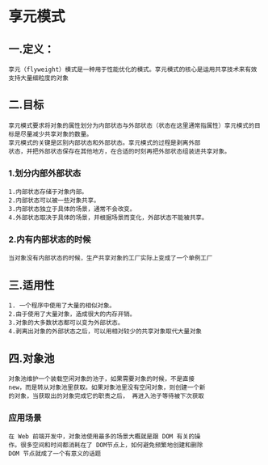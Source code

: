 # 享元模式
## 一.定义：
    享元（flyweight）模式是一种用于性能优化的模式。享元模式的核心是运用共享技术来有效支持大量细粒度的对象
## 二.目标
    享元模式要求将对象的属性划分为内部状态与外部状态（状态在这里通常指属性）享元模式的目标是尽量减少共享对象的数量。
    享元模式的关键是区别内部状态和外部状态。享元模式的过程是剥离外部
    状态，并把外部状态保存在其他地方，在合适的时刻再把外部状态组装进共享对象。
### 1.划分内部外部状态
    1.内部状态存储于对象内部。
    2.内部状态可以被一些对象共享。
    3.内部状态独立于具体的场景，通常不会改变。
    4.外部状态取决于具体的场景，并根据场景而变化，外部状态不能被共享。
### 2.内有内部状态的时候
    当对象没有内部状态的时候，生产共享对象的工厂实际上变成了一个单例工厂
## 三.适用性
    1. 一个程序中使用了大量的相似对象。
    2.由于使用了大量对象，造成很大的内存开销。
    3.对象的大多数状态都可以变为外部状态。
    4.剥离出对象的外部状态之后，可以用相对较少的共享对象取代大量对象
## 四.对象池
    对象池维护一个装载空闲对象的池子，如果需要对象的时候，不是直接 
    new，而是转从对象池里获取。如果对象池里没有空闲对象，则创建一个新
    的对象，当获取出的对象完成它的职责之后， 再进入池子等待被下次获取
### 应用场景
    在 Web 前端开发中，对象池使用最多的场景大概就是跟 DOM 有关的操
    作。很多空间和时间都消耗在了 DOM节点上，如何避免频繁地创建和删除 
    DOM 节点就成了一个有意义的话题
